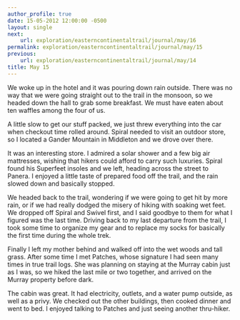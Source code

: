 ```yaml
---
author_profile: true
date: 15-05-2012 12:00:00 -0500
layout: single
next:
    url: exploration/easterncontinentaltrail/journal/may/16
permalink: exploration/easterncontinentaltrail/journal/may/15
previous:
    url: exploration/easterncontinentaltrail/journal/may/14
title: May 15
---
```

We woke up in the hotel and it was pouring down rain outside. There was no way that we were going straight out to the trail in the monsoon, so we headed down the hall to grab some breakfast. We must have eaten about ten waffles among the four of us.

A little slow to get our stuff packed, we just threw everything into the car when checkout time rolled around. Spiral needed to visit an outdoor store, so I located a Gander Mountain in Middleton and we drove over there.

It was an interesting store. I admired a solar shower and a few big air mattresses, wishing that hikers could afford to carry such luxuries. Spiral found his Superfeet insoles and we left, heading across the street to Panera. I enjoyed a little taste of prepared food off the trail, and the rain slowed down and basically stopped.

We headed back to the trail, wondering if we were going to get hit by more rain, or if we had really dodged the misery of hiking with soaking wet feet. We dropped off Spiral and Swivel first, and I said goodbye to them for what I figured was the last time. Driving back to my last departure from the trail, I took some time to organize my gear and to replace my socks for basically the first time during the whole trek.

Finally I left my mother behind and walked off into the wet woods and tall grass. After some time I met Patches, whose signature I had seen many times in true trail logs. She was planning on staying at the Murray cabin just as I was, so we hiked the last mile or two together, and arrived on the Murray property before dark.

The cabin was great. It had electricity, outlets, and a water pump outside, as well as a privy. We checked out the other buildings, then cooked dinner and went to bed. I enjoyed talking to Patches and just seeing another thru-hiker.